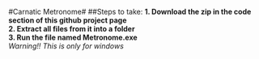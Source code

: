 #Carnatic Metronome#
##Steps to take:
**1. Download the zip in the code section of this github project page**  
**2. Extract all files from it into a folder**  
**3. Run the file named Metronome.exe**  
*Warning!! This is only for windows*  
